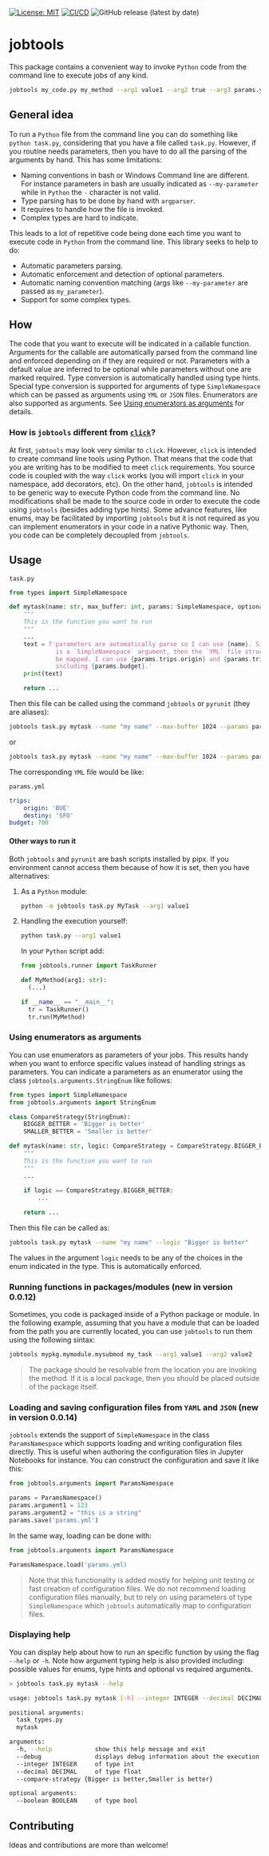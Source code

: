 [![License: MIT](https://img.shields.io/badge/License-MIT-yellow.svg)](https://opensource.org/licenses/MIT)
[![CI/CD](https://github.com/santiagxf/jobtools/actions/workflows/python-publish.yml/badge.svg)](https://github.com/santiagxf/jobtools/actions/workflows/python-publish.yml)
![GitHub release (latest by date)](https://img.shields.io/github/v/release/santiagxf/jobtools)
# jobtools

This package contains a convenient way to invoke `Python` code from the command line to execute jobs of any kind.

```bash
jobtools my_code.py my_method --arg1 value1 --arg2 true --arg3 params.yml
```

## General idea

To run a `Python` file from the command line you can do something like `python task.py`, considering that you have a file called `task.py`. However, if you routine needs parameters, then you have to do all the parsing of the arguments by hand. This has some limitations:
- Naming conventions in bash or Windows Command line are different. For instance parameters in bash are usually indicated as `--my-parameter` while in `Python` the `-` character is not valid. 
- Type parsing has to be done by hand with `argparser`.
- It requires to handle how the file is invoked.
- Complex types are hard to indicate.

This leads to a lot of repetitive code being done each time you want to execute code in `Python` from the command line. This library seeks to help to do:
 - Automatic parameters parsing.
 - Automatic enforcement and detection of optional parameters.
 - Automatic naming convention matching (args like `--my-parameter` are passed as `my_parameter`).
 - Support for some complex types.

## How 
The code that you want to execute will be indicated in a callable function. Arguments for the callable are automatically parsed from the command line and enforced depending on if they are required or not. Parameters with a default value are inferred to be optional while parameters without one are marked required. Type conversion is automatically handled using type hints. Special type conversion is supported for arguments of type `SimpleNamespace` which can be passed as arguments using `YML` or `JSON` files. Enumerators are also supported as arguments. See [Using enumerators as arguments](#Using-enumerators-as-arguments) for details.

### How is `jobtools` different from [`click`](https://click.palletsprojects.com/)?

At first, `jobtools` may look very similar to `click`. However, `click` is intended to create command line tools using Python. That means that the code that you are writing has to be modified to meet `click` requirements. You source code is coupled with the way `click` works (you will import `click` in your namespace, add decorators, etc). On the other hand, `jobtools` is intended to be  generic way to execute Python code from the command line. No modifications shall be made to the source code in order to execute the code using `jobtools` (besides adding type hints). Some advance features, like enums, may be facilitated by importing `jobtools` but it is not required as you can implement enumerators in your code in a native Pythonic way. Then, you code can be completely decoupled from `jobtools`.

## Usage

`task.py`
```python
from types import SimpleNamespace

def mytask(name: str, max_buffer: int, params: SimpleNamespace, optional_arg: int = 10) -> int:
    """
    This is the function you want to run
    """
    ...
    text = f'parameters are automatically parse so I can use {name}. Since params \
             is a `SimpleNamespace` argument, then the `YML` file structure will \
             be mapped. I can use {params.trips.origin} and {params.trips.destiny} \
             including {params.budget}.'
    print(text)

    return ...
```

Then this file can be called using the command `jobtools` or `pyrunit` (they are aliases):

```bash
jobtools task.py mytask --name "my name" --max-buffer 1024 --params params.yml
```

or

```bash
jobtools task.py mytask --name "my name" --max-buffer 1024 --params params.yml --optional-arg 15
```

The corresponding `YML` file would be like:

`params.yml`
```yaml
trips:
    origin: 'BUE'
    destiny: 'SFO'
budget: 700
```
#### Other ways to run it

Both `jobtools` and `pyrunit` are bash scripts installed by pipx. If you environment cannot access them because of how it is set, then you have alternatives:

1. As a `Python` module:
    ```bash
    python -m jobtools task.py MyTask --arg1 value1
    ```

2. Handling the execution yourself:

    ```bash
    python task.py --arg1 value1
    ```

    In your `Python` script add:

    ```python
    from jobtools.runner import TaskRunner

    def MyMethod(arg1: str):
      (...)

    if __name__ == "__main__":
      tr = TaskRunner()
      tr.run(MyMethod)
    ```

### Using enumerators as arguments

You can use enumerators as parameters of your jobs. This results handy when you want to enforce specific values instead of handling strings as parameters. You can indicate a parameters as an enumerator using the class `jobtools.arguments.StringEnum` like follows:

```python
from types import SimpleNamespace
from jobtools.arguments import StringEnum

class CompareStrategy(StringEnum):
    BIGGER_BETTER = 'Bigger is better'
    SMALLER_BETTER = 'Smaller is better'

def mytask(name: str, logic: CompareStrategy = CompareStrategy.BIGGER_BETTER) -> int:
    """
    This is the function you want to run
    """
    ...
    
    if logic == CompareStrategy.BIGGER_BETTER:
        ...

    return ...
```

Then this file can be called as:

```bash
jobtools task.py mytask --name "my name" --logic "Bigger is better"
```

The values in the argument `logic` needs to be any of the choices in the enum indicated in the type. This is automatically enforced.

### Running functions in packages/modules (new in version 0.0.12)

Sometimes, you code is packaged inside of a Python package or module. In the following example, assuming that you have a module that can be loaded from the path you are currently located, you can use `jobtools` to run them using the following sintax:

```bash
jobtools mypkg.mymodule.mysubmod my_task --arg1 value1 --arg2 value2
```

> The package should be resolvable from the location you are invoking the method. If it is a local package, then you should be placed outside of the package itself.

### Loading and saving configuration files from `YAML` and `JSON` (new in version 0.0.14)

`jobtools` extends the support of `SimpleNamespace` in the class `ParamsNamespace` which supports loading and writing configuration files directly. This is useful when authoring the configuration files in Jupyter Notebooks for instance. You can construct the configuration and save it like this:

```python
from jobtools.arguments import ParamsNamespace

params = ParamsNamespace()
params.argument1 = 123
params.argument2 = "this is a string"
params.save('params.yml')
```

In the same way, loading can be done with:

```python
from jobtools.arguments import ParamsNamespace

ParamsNamespace.load('params.yml)
```

> Note that this functionality is added mostly for helping unit testing or fast creation of configuration files. We do not recommend loading configuration files manually, but to rely on using parameters of type `SimpleNamespace` which `jobtools` automatically map to configuration files.

### Displaying help

You can display help about how to run an specific function by using the flag `--help` or `-h`. Note how argument typing help is also provided including: possible values for enums, type hints and optional vs required arguments.

```bash
> jobtools task.py mytask --help

usage: jobtools task.py mytask [-h] --integer INTEGER --decimal DECIMAL --compare-strategy {Bigger is better,Smaller is better} [--boolean BOOLEAN]

positional arguments:
  task_types.py
  mytask

arguments:
  -h, --help            show this help message and exit
  --debug               displays debug information about the execution
  --integer INTEGER     of type int
  --decimal DECIMAL     of type float
  --compare-strategy {Bigger is better,Smaller is better}

optional arguments:
  --boolean BOOLEAN     of type bool
```

## Contributing

Ideas and contributions are more than welcome!
